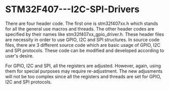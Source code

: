 # STM32F407---I2C-SPI-Drivers
There are four header code. The first one is stm32f407xx.h which stands for all the general use macros and threads. The other header codes are specified by their names like stm32f407xx_gpio_driver.h. These header files are necessity in order to use GPIO, I2C and SPI structures. In source code files, there are 3 different source code which are basic usage of GPIO, I2C and SPI protocols. These code can be modified and developed according to user's desire. 

For GPIO, I2C and SPI, all the registers are adjusted. However, again, using them for special purposes may require re-adjustment. The new adjusments will not be too complex since all the registers and threads are set for GPIO, I2C and SPI protocols.
